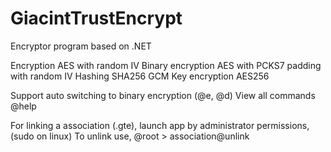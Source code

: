 # GiacintTrustEncrypt
Encryptor program based on .NET

Encryption AES with random IV
Binary encryption AES with PCKS7 padding with random IV
Hashing SHA256 GCM
Key encryption AES256

Support auto switching to binary encryption (@e, @d)
View all commands @help

For linking a association (.gte), launch app by administrator permissions, (sudo on linux)
To unlink use, @root > association@unlink

